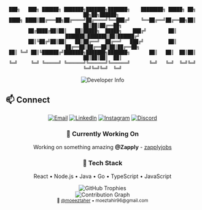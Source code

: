 <div align="center">

```
███╗   ███╗ ██████╗ ███████╗███████╗███████╗    ████████╗ █████╗ ██╗  ██╗██╗██████╗ 
████╗ ████║██╔═══██╗██╔════╝██╔════╝╚══███╔╝    ╚══██╔══╝██╔══██╗██║  ██║██║██╔══██╗
██╔████╔██║██║   ██║█████╗  █████╗    ███╔╝        ██║   ███████║███████║██║██████╔╝
██║╚██╔╝██║██║   ██║██╔══╝  ██╔══╝   ███╔╝         ██║   ██╔══██║██╔══██║██║██╔══██╗
██║ ╚═╝ ██║╚██████╔╝███████╗███████╗███████╗       ██║   ██║  ██║██║  ██║██║██║  ██║
╚═╝     ╚═╝ ╚═════╝ ╚══════╝╚══════╝╚══════╝       ╚═╝   ╚═╝  ╚═╝╚═╝  ╚═╝╚═╝╚═╝  ╚═╝
```

</div>

<div align="center">
  <img src="https://readme-typing-svg.herokuapp.com?font=JetBrains+Mono&weight=600&size=22&duration=3000&pause=1000&color=6366F1&center=true&vCenter=true&width=600&lines=Full+Stack+Developer;React+%7C+Node.js+%7C+Java+%7C+Go;Working+on+something+amazing+@Zapply" alt="Developer Info" />
</div>

## 📫 Connect

<div align="center">
  
[![Email](https://img.shields.io/badge/Email-moeztahir96%40gmail.com-6366F1?style=flat&logo=gmail&logoColor=white)](mailto:moeztahir96@gmail.com)
[![LinkedIn](https://img.shields.io/badge/LinkedIn-moeeztahir-6366F1?style=flat&logo=linkedin&logoColor=white)](https://www.linkedin.com/in/moeeztahir/)
[![Instagram](https://img.shields.io/badge/Instagram-moeez.t-6366F1?style=flat&logo=instagram&logoColor=white)](https://www.instagram.com/moeez.t)
[![Discord](https://img.shields.io/badge/Discord-moeez-6366F1?style=flat&logo=discord&logoColor=white)](https://discord.com/users/630806911364628490)

</div>

<div align="center">
  
### 💼 Currently Working On
Working on something amazing **@Zapply** - [zapplyjobs](https://github.com/zapplyjobs)

### 🚀 Tech Stack
React • Node.js • Java • Go • TypeScript • JavaScript

</div>

<div align="center">
  <img src="https://github-profile-trophy.vercel.app/?username=moeeztaher&theme=onestar&no-frame=true&no-bg=true&margin-w=4&column=7&rank=-C,-B" alt="GitHub Trophies" />
</div>

<div align="center">
  <img src="https://github-readme-activity-graph.vercel.app/graph?username=moeeztaher&theme=react-dark&hide_border=true&area=true&custom_title=Contribution%20Activity&bg_color=1a1b27&color=6366F1&line=6366F1&point=ffffff" alt="Contribution Graph" />
</div>

<div align="center">
  <sub>🔗 <a href="https://github.com/moeeztaher">@moeeztaher</a> • moeztahir96@gmail.com</sub>
</div>